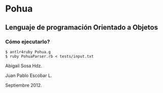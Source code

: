 Pohua
====================

Lenguaje de programación Orientado a Objetos
---------------------

### Cómo ejecutarlo?

    $ antlr4ruby Pohua.g
    $ ruby PohuaParser.rb < tests/input.txt 

Abigail Sosa Hdz.

Juan Pablo Escobar L.

Septiembre 2012.
